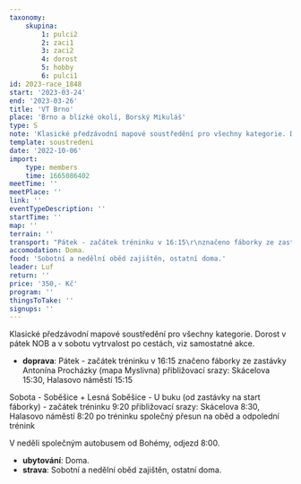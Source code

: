 ```yaml
---
taxonomy:
    skupina:
        1: pulci2
        2: zaci1
        3: zaci2
        4: dorost
        5: hobby
        6: pulci1
id: 2023-race_1848
start: '2023-03-24'
end: '2023-03-26'
title: 'VT Brno'
place: 'Brno a blízké okolí, Borský Mikuláš'
type: S
note: 'Klasické předzávodní mapové soustředění pro všechny kategorie. Dorost v pátek NOB a v sobotu vytrvalost po cestách, viz samostatné akce.'
template: soustredeni
date: '2022-10-06'
import:
    type: members
    time: 1665086402
meetTime: ''
meetPlace: ''
link: ''
eventTypeDescription: ''
startTime: ''
map: ''
terrain: ''
transport: "Pátek - začátek tréninku v 16:15\r\nznačeno fáborky ze zastávky Antonína Procházky (mapa Myslivna)\r\npřibližovací srazy: Skácelova 15:30, Halasovo náměstí 15:15\r\n\r\nSobota - Soběšice + Lesná\r\nSoběšice - U buku (od zastávky na start fáborky) - začátek tréninku 9:20\r\npřibližovací srazy: Skácelova 8:30, Halasovo náměstí 8:20\r\npo tréninku společný přesun na oběd a odpolední trénink\r\n\r\nV neděli společným autobusem od Bohémy, odjezd 8:00."
accomodation: Doma.
food: 'Sobotní a nedělní oběd zajištěn, ostatní doma.'
leader: Luf
return: ''
price: '350,- Kč'
program: ''
thingsToTake: ''
signups: ''
---
```


Klasické předzávodní mapové soustředění pro všechny kategorie. Dorost v pátek NOB a v sobotu vytrvalost po cestách, viz samostatné akce.
* **doprava**: Pátek - začátek tréninku v 16:15
značeno fáborky ze zastávky Antonína Procházky (mapa Myslivna)
přibližovací srazy: Skácelova 15:30, Halasovo náměstí 15:15

Sobota - Soběšice + Lesná
Soběšice - U buku (od zastávky na start fáborky) - začátek tréninku 9:20
přibližovací srazy: Skácelova 8:30, Halasovo náměstí 8:20
po tréninku společný přesun na oběd a odpolední trénink

V neděli společným autobusem od Bohémy, odjezd 8:00.
* **ubytování**: Doma.
* **strava**: Sobotní a nedělní oběd zajištěn, ostatní doma.
